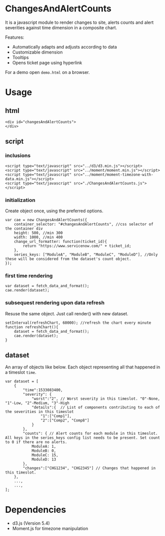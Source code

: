 # ChangesAndAlertCounts
It is a javascript module to render changes to site, alerts counts and alert severities against time dimension in a composite chart.

Features:
 - Automatically adapts and adjusts according to data
 - Customizable dimension
 - Tooltips
 - Opens ticket page using hyperlink

For a demo open `demo.html` on a browser.

# Usage
## html
```
<div id="changesAndAlertCounts">
</div>
```
## script
### inclusions
```
<script type="text/javascript" src="../d3/d3.min.js"></script>
<script type="text/javascript" src="../moment/moment.min.js"></script>
<script type="text/javascript" src="../moment/moment-timezone-with-data.min.js"></script>
<script type="text/javascript" src="./ChangesAndAlertCounts.js"></script>
```
### initialization
Create object once, using the preferred options.
```
var cae = new ChangesAndAlertCounts({
    container_selector: "#changesAndAlertCounts", //css selector of the container div
    height: 500, //min 300
    width: 1000, //min 400
    change_url_formatter: function(ticket_id){
        return "https://www.servicenow.com/" + ticket_id;
    },
    series_keys: ["ModuleA", "ModuleB", "ModuleC", "ModuleD"], //Only these will be considered from the dataset's count object.
});
```
### first time rendering
```    
var dataset = fetch_data_and_format();
cae.render(dataset);
```
### subsequest rendering upon data refresh
Resuse the same object. Just call render() with new dataset.
``` 
setInterval(refreshChart, 60000); //refresh the chart every minute
function refreshChart(){
    dataset = fetch_data_and_format();
    cae.render(dataset);
}    
```
## dataset
An array of objects like below. Each object representing all that happened in a timeslot `time`.
```
var dataset = [
    {
        "time":1533083400, 
        "severity": {
            "worst":"2", // Worst severity in this timeslot. "0"-None, "1"-Low, "2"-Medium, "3"-High
            "details":{  // List of components contributing to each of the severities in this timeslot
                "1":["Comp1"],
                "2":["Comp2", "Comp8"]
            }
        },
        "counts": { // Alert counts for each module in this timeslot. All keys in the series_keys config list needs to be present. Set count to 0 if there are no alerts.
            ModuleA: 1,
            ModuleB: 0,
            ModuleC: 15,
            ModuleD: 13
        }, 
        "changes":["CHG1234", "CHG2345"] // Changes that happened in this timeslot.
    },
    ...,
    ...,
];    
```

# Dependencies
  - d3.js (Version 5.4)
  - Moment.js for timezone manipulation


